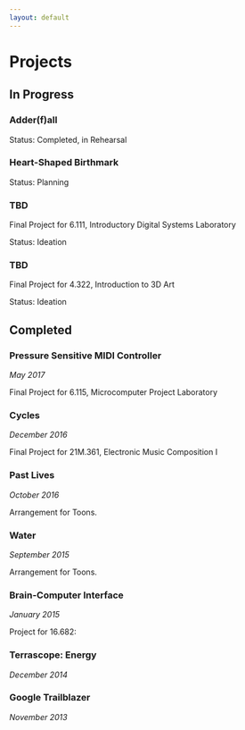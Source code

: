 ```yaml
---
layout: default
---
```


# Projects

## In Progress

### Adder(f)all

Status: Completed, in Rehearsal

### Heart-Shaped Birthmark

Status: Planning

### TBD

Final Project for 6.111, Introductory Digital Systems Laboratory

Status: Ideation

### TBD

Final Project for 4.322, Introduction to 3D Art

Status: Ideation

## Completed

### Pressure Sensitive MIDI Controller

_May 2017_

Final Project for 6.115, Microcomputer Project Laboratory


### Cycles

_December 2016_

Final Project for 21M.361, Electronic Music Composition I

### Past Lives

_October 2016_

Arrangement for Toons. 


### Water

_September 2015_

Arrangement for Toons.

### Brain-Computer Interface
_January 2015_

Project for 16.682:



### Terrascope: Energy

_December 2014_

### Google Trailblazer

_November 2013_
